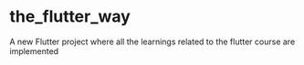 # the_flutter_way

A new Flutter project where all the learnings related to the flutter course are implemented

